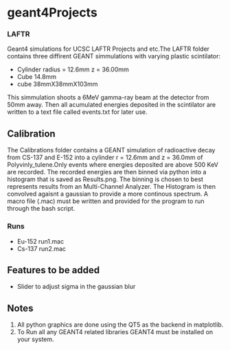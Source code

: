 # geant4Projects

### LAFTR
Geant4 simulations for UCSC LAFTR Projects and etc.The LAFTR folder contains three diffirent GEANT simmulations with varying plastic scintilator:

* Cylinder radius = 12.6mm z = 36.00mm
* Cube 14.8mm
* cube 38mmX38mmX103mm

This simmulation shoots a 6MeV gamma-ray beam at the detector from 50mm away. Then all acumulated energies deposited in the scintilator are written to a text file called events.txt for later use. 

## Calibration
The Calibrations folder contains a GEANT simulation of radioactive decay from CS-137 and E-152 into a cylinder r = 12.6mm and z = 36.0mm of Polyvinly_tulene.Only events where energies deposited are above 500 KeV are recorded. The recorded energies are then binned via python into a histogram that is saved as Results.png. The binning is chosen to best represents results from an Multi-Channel Analyzer. The Histogram is then convolved agaisnt a gaussian to provide a more continous spectrum. A macro file (.mac) must be written and provided for the program to run through the bash script. 

### Runs
* Eu-152 run1.mac
* Cs-137 run2.mac
## Features to be added 
* Slider to adjust sigma in the gaussian blur

## Notes 
1. All python graphics are done using the QT5 as the backend in matplotlib. 
2. To Run all any GEANT4 related libraries GEANT4 must be installed on your system.
